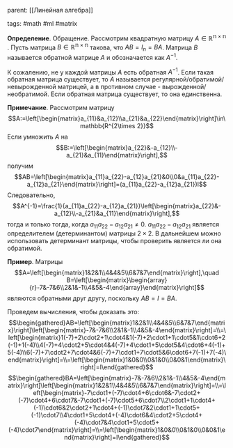 parent: [[Линейная алгебра]]

tags: #math #ml #matrix

**Определение**. Обращение. Рассмотрим квадратную матрицу $A\in\mathbb{R^{n\times n}}$ . Пусть матрица $B\in\mathbb{R^{n\times n}}$  такова, что $AB=I_n=BA$. Матрица $B$ называется обратной матрице $A$ и обозначается как $A^{-1}$.

К сожалению, не у каждой матрицы $A$ есть обратная $A^{-1}$. Если такая обратная матрица существует, то $A$ называется регулярной/обратимой/невырожденной матрицей, а в противном случае - вырожденной/необратимой. Если обратная матрица существует, то она единственна. 

**Примечание**. Рассмотрим матрицу $$A:=\left[\begin{matrix}a_{11}&a_{12}\\a_{21}&a_{22}\end{matrix}\right]\in\mathbb{R^{2\times 2}}$$Если умножить $A$ на $$B:=\left[\begin{matrix}a_{22}&-a_{12}\\-a_{21}&a_{11}\end{matrix}\right],$$получим $$AB=\left[\begin{matrix}a_{11}a_{22}-a_{12}a_{21}&0\\0&a_{11}a_{22}-a_{12}a_{21}\end{matrix}\right]=(a_{11}a_{22}-a_{12}a_{21})I$$Следовательно, $$A^{-1}=\frac{1}{a_{11}a_{22}-a_{12}a_{21}}\left[\begin{matrix}a_{22}&-a_{12}\\-a_{21}&a_{11}\end{matrix}\right],$$тогда и только тогда, когда $a_{11}a_{22}-a_{12}a_{21}\neq 0$.
$a_{11}a_{22}-a_{12}a_{21}$ является определителем (детерминантом) матрицы $2\times2$. В дальнейшем можно использовать детерминант матрицы, чтобы проверить является ли она обратимой.

**Пример**. Матрицы $$A=\left[\begin{matrix}1&2&1\\4&4&5\\6&7&7\end{matrix}\right],\quad B=\left[\begin{matrix}\begin{array}{r}-7&-7&6\\2&1&-1\\4&5&-4\end{array}\end{matrix}\right]$$являются обратными друг другу, поскольку $AB=I=BA$.

Проведем вычисления, чтобы доказать это: $$\begin{gathered}AB=\left[\begin{matrix}1&2&1\\4&4&5\\6&7&7\end{matrix}\right]\left[\begin{matrix}-7&-7&6\\2&1&-1\\4&5&-4\end{matrix}\right]=\\=\left[\begin{matrix}1(-7)+2\cdot2+1\cdot4&1(-7)+2\cdot1+1\cdot5&1\cdot6+2(-1)+1(-4)\\4(-7)+4\cdot2+5\cdot4&4(-7)+4\cdot1+5\cdot5&4\cdot6+4(-1)+5(-4)\\6(-7)+7\cdot2+7\cdot4&6(-7)+7\cdot1+7\cdot5&6\cdot6+7(-1)+7(-4)\end{matrix}\right]=\\=\left[\begin{matrix}1&0&0\\0&1&0\\0&0&1\end{matrix}\right]=I\end{gathered}$$
$$\begin{gathered}BA=\left[\begin{matrix}-7&-7&6\\2&1&-1\\4&5&-4\end{matrix}\right]\left[\begin{matrix}1&2&1\\4&4&5\\6&7&7\end{matrix}\right]=\\=\left[\begin{matrix}-7\cdot1+(-7)\cdot4+6\cdot6&-7\cdot2+(-7)\cdot4+6\cdot7&-7\cdot1+(-7)\cdot5+6\cdot7\\2\cdot1+1\cdot4+(-1)\cdot6&2\cdot2+1\cdot4+(-1)\cdot7&2\cdot1+1\cdot5+(-1)\cdot7\\4\cdot1+5\cdot4+(-4)\cdot6&4\cdot2+5\cdot4+(-4)\cdot7&4\cdot1+5\cdot5+(-4)\cdot7\end{matrix}\right]=\\=\left[\begin{matrix}1&0&0\\0&1&0\\0&0&1\end{matrix}\right]=I\end{gathered}$$
